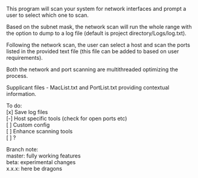 ﻿This program will scan your system for network interfaces and prompt a user to select which one to scan.

Based on the subnet mask, the network scan will run the whole range with the option to dump to a log file (default is project directory/Logs/log.txt). 

Following the network scan, the user can select a host and scan the ports listed in the provided text file (this file can be added to based on user requirements).

Both the network and port scanning are multithreaded optimizing the process.

Supplicant files - MacList.txt and PortList.txt providing contextual information.  

To do:  \
[x] Save log files  \
[-] Host specific tools (check for open ports etc)  \
[ ] Custom config  \
[ ] Enhance scanning tools   \
[ ] ?	

Branch note:	\
master: fully working features	\
beta: experimental changes	\
x.x.x: here be dragons	
